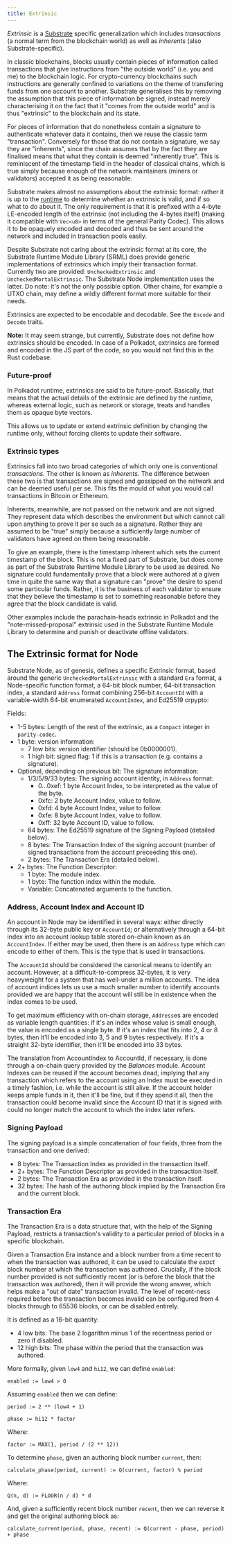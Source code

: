 ```yaml
---
title: Extrinsic
---
```


_Extrinsic_ is a [Substrate](Parity-Substrate) specific generalization which includes _transactions_ (a normal term from the blockchain world) as well as _inherents_ (also Substrate-specific).

In classic blockchains, blocks usually contain pieces of information called transactions that give instructions from "the outside world" (i.e. you and me) to the blockchain logic. For crypto-currency blockchains such instructions are generally confined to variations on the theme of transfering funds from one account to another. Substrate generalises this by removing the assumption that this piece of information be signed, instead merely characterising it on the fact that it "comes from the outside world" and is thus "extrinsic" to the blockchain and its state.

For pieces of information that do nonetheless contain a signature to authenticate whatever data it contains, then we reuse the classic term "transaction". Conversely for those that do not contain a signature, we say they are "inherents", since the chain assumes that by the fact they are finalised means that what they contain is deemed "inherently true". This is reminiscent of the timestamp field in the header of classical chains, which is true simply because enough of the network maintainers (miners or validators) accepted it as being reasonable.

Substrate makes almost no assumptions about the extrinsic format: rather it is up to the [runtime](Runtime.md) to determine whether an extrinsic is valid, and if so what to do about it. The only requirement is that it is prefixed with a 4-byte LE-encoded length of the extrinsic (not including the 4-bytes itself) (making it compatible with `Vec<u8>` in terms of the general Parity Codec). This allows it to be opaquely encoded and decoded and thus be sent around the network and included in transaction pools easily.

Despite Substrate not caring about the extrinsic format at its core, the Substrate Runtime Module Library (SRML) does provide generic implementations of extrinsics which imply their transaction format. Currently two are provided: `UncheckedExtrinsic` and `UncheckedMortalExtrinsic`. The Substrate Node implementation uses the latter. Do note: it's not the only possible option. Other chains, for example a UTXO chain, may define a wildly different format more suitable for their needs.

Extrinsics are expected to be encodable and decodable. See the `Encode` and `Decode` traits.

**Note:** It may seem strange, but currently, Substrate does not define how extrinsics should be encoded. In case of a Polkadot, extrinsics are formed and encoded in the JS part of the code, so you would not find this in the Rust codebase.

### Future-proof

In Polkadot runtime, extrinsics are said to be future-proof. Basically, that means that the actual details of the extrinsic are defined by the runtime, whereas external logic, such as network or storage, treats and handles them as opaque byte vectors.

This allows us to update or extend extrinsic definition by changing the runtime only, without forcing clients to update their software.

### Extrinsic types

Extrinsics fall into two broad categories of which only one is conventional _transactions_. The other is known as _inherents_. The difference between these two is that transactions are signed and gossipped on the network and can be deemed useful per se. This fits the mould of what you would call transactions in Bitcoin or Ethereum.

Inherents, meanwhile, are not passed on the network and are not signed. They represent data which describes the environment but which cannot call upon anything to prove it per se such as a signature. Rather they are assumed to be "true" simply because a sufficiently large number of validators have agreed on them being reasonable.

To give an example, there is the timestamp inherent which sets the current timestamp of the block. This is not a fixed part of Substrate, but does come as part of the Substrate Runtime Module Library to be used as desired. No signature could fundamentally prove that a block were authored at a given time in quite the same way that a signature can "prove" the desire to spend some particular funds. Rather, it is the business of each validator to ensure that they believe the timestamp is set to something reasonable before they agree that the block candidate is valid.

Other examples include the parachain-heads extrinsic in Polkadot and the "note-missed-proposal" extrinsic used in the Substrate Runtime Module Library to determine and punish or deactivate offline validators.

## The Extrinsic format for Node

Substrate Node, as of genesis, defines a specific Extrinsic format, based around the generic `UncheckedMortalExtrinsic` with a standard `Era` format, a Node-specific function format, a 64-bit block number, 64-bit transaction index, a standard `Address` format combining 256-bit `AccountId` with a variable-width 64-bit enumerated `AccountIndex`, and Ed25519 crpypto:

Fields:
- 1-5 bytes: Length of the rest of the extrinsic, as a `Compact` integer in `parity-codec`.
- 1 byte: version information:
  - 7 low bits: version identifier (should be 0b0000001).
  - 1 high bit: signed flag: 1 if this is a transaction (e.g. contains a signature).
- Optional, depending on previous bit: The signature information:
  - 1/3/5/9/33 bytes: The signing account identity, in `Address` format:
    - 0...0xef: 1 byte Account Index, to be interpreted as the value of the byte.
    - 0xfc: 2 byte Account Index, value to follow.
    - 0xfd: 4 byte Account Index, value to follow.
    - 0xfe: 8 byte Account Index, value to follow.
    - 0xff: 32 byte Account ID, value to follow.
  - 64 bytes: The Ed25519 signature of the Signing Payload (detailed below).
  - 8 bytes: The Transaction Index of the signing account (number of signed transactions from the account preceeding this one).
  - 2 bytes: The Transaction Era (detailed below).
- 2+ bytes: The Function Descriptor:
  - 1 byte: The module index.
  - 1 byte: The function index within the module.
  - Variable: Concatenated arguments to the function.

### Address, Account Index and Account ID

An account in Node may be identified in several ways: either directly through its 32-byte public key or `AccountId`; or alternatively through a 64-bit index into an account lookup table stored on-chain known as an `AccountIndex`. If either may be used, then there is an `Address` type which can encode to either of them. This is the type that is used in transactions.

The `AccountId` should be considered the canonical means to identify an account. However, at a difficult-to-compress 32-bytes, it is very heavyweight for a system that has well-under a million accounts. The idea of account indices lets us use a much smaller number to identify accounts provided we are happy that the account will still be in existence when the index comes to be used.

To get maximum efficiency with on-chain storage, `Address`es are encoded as variable length quantities: if it's an index whose value is small enough, the value is encoded as a single byte. If it's an index that fits into 2, 4 or 8 bytes, then it'll be encoded into 3, 5 and 9 bytes respectively. If it's a straight 32-byte identifier, then it'll be encoded into 33 bytes.

The translation from AccountIndex to AccountId, if necessary, is done through a on-chain query provided by the *Balances* module. Account Indexes can be reused if the account becomes dead, implying that any transaction which refers to the account using an Index must be executed in a timely fashion, i.e. while the account is still alive. If the account holder keeps ample funds in it, then it'll be fine, but if they spend it all, then the transaction could become invalid since the Account ID that it is signed with could no longer match the account to which the index later refers.

### Signing Payload

The signing payload is a simple concatenation of four fields, three from the transaction and one derived:

- 8 bytes: The Transaction Index as provided in the transaction itself.
- 2+ bytes: The Function Descriptor as provided in the transaction itself.
- 2 bytes: The Transaction Era as provided in the transaction itself.
- 32 bytes: The hash of the authoring block implied by the Transaction Era and the current block.

### Transaction Era

The Transaction Era is a data structure that, with the help of the Signing Payload, restricts a transaction's validity to a particular period of blocks in a specific blockchain.

Given a Transaction Era instance and a block number from a time recent to when the transaction was authored, it can be used to calculate the *exact* block number at which the transaction was authored. Crucially, if the block number provided is not sufficiently recent (or is before the block that the transaction was authored), then it will provide the wrong answer, which helps make a "out of date" transaction invalid. The level of recent-ness required before the transaction becomes invalid can be configured from 4 blocks through to 65536 blocks, or can be disabled entirely.

It is defined as a 16-bit quantity:

- 4 low bits: The base 2 logarithm minus 1 of the recentness period or zero if disabled.
- 12 high bits: The phase within the period that the transaction was authored.

More formally, given `low4` and `hi12`, we can define `enabled`:

`enabled := low4 > 0`

Assuming `enabled` then we can define:

`period := 2 ** (low4 + 1)`

`phase := hi12 * factor`

Where:

`factor := MAX(1, period / (2 ** 12))`

To determine `phase`, given an authoring block number `current`, then:

`calculate_phase(period, current) := Q(current, factor) % period`

Where:

`Q(n, d) := FLOOR(n / d) * d`

And, given a sufficiently recent block number `recent`, then we can reverse it and get the original authoring block as:

`calculate_current(period, phase, recent) := Q(current - phase, period) + phase`
